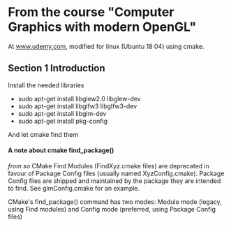 # From the course "Computer Graphics with modern OpenGL"

At www.udemy.com, modified for linux (Ubuntu 18:04) using cmake.

## Section 1 Introduction

Install the needed libraries 
* sudo apt-get install libglew2.0 libglew-dev
* sudo apt-get install libglfw3 libglfw3-dev
* sudo apt-get install libglm-dev
* sudo apt-get install pkg-config

And let cmake find them

#### A note about cmake find_package() 
_from so_
CMake Find Modules (FindXyz.cmake files) are deprecated in favour of
Package Config files (usually named XyzConfig.cmake). 
Package Config files are shipped and maintained by the package they are intended to find.
See glmConfig.cmake for an example.

CMake's find_package() command has two modes: Module mode (legacy, using Find modules) 
and Config mode (preferred, using Package Config files)

